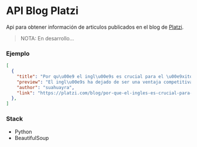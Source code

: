 # API Blog Platzi

Api para obtener información de articulos publicados en el blog de [Platzi](https://platzi.com/blog).

> NOTA: En desarrollo...

### Ejemplo
```json
[
  {
    "title": "Por qu\u00e9 el ingl\u00e9s es crucial para el \u00e9xito laboral: 5 razones clave",
    "preview": "El ingl\u00e9s ha dejado de ser una ventaja competitiva y se ha convertido en una herramienta esencial en el \u00e1mbito laboral. No importa en qu\u00e9 \u00e1rea te desempe\u00f1es,...",
    "author": "suahuayra",
    "link": "https://platzi.com/blog/por-que-el-ingles-es-crucial-para-el-exito-laboral-5-razones-clave/"
  },
]
```

### Stack

- Python
- BeautifulSoup
